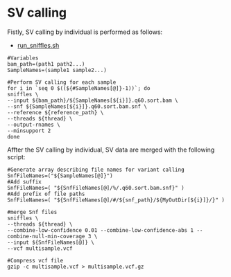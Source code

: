 # SV calling
Fistly, SV calling by individual is performed as follows:
- [run_sniffles.sh](scripts/run_sniffles.sh)
```
#Variables
bam_path=(path1 path2...)
SampleNames=(sample1 sample2...)

#Perform SV calling for each sample
for i in `seq 0 $((${#SampleNames[@]}-1))`; do
sniffles \
--input ${bam_path}/${SampleNames[${i}]}.q60.sort.bam \
--snf ${SampleNames[${i}]}.q60.sort.bam.snf \
--reference ${reference_path} \
--threads ${thread} \
--output-rnames \
--minsupport 2
done
```
   
Affter the SV calling by individual, SV data are merged with the following script:
```
#Generate array describing file names for variant calling
SnfFileNames=("${SampleNames[@]}")
#Add suffix
SnfFileNames=( "${SnfFileNames[@]/%/.q60.sort.bam.snf}" )
#Add prefix of file paths
SnfFileNames=( "${SnfFileNames[@]/#/${snf_path}/${MyOutDir[${i}]}/}" )

#merge Snf files 
sniffles \
--threads ${thread} \
--combine-low-confidence 0.01 --combine-low-confidence-abs 1 --combine-null-min-coverage 3 \
--input ${SnfFileNames[@]} \
--vcf multisample.vcf

#Compress vcf file
gzip -c multisample.vcf > multisample.vcf.gz
```
